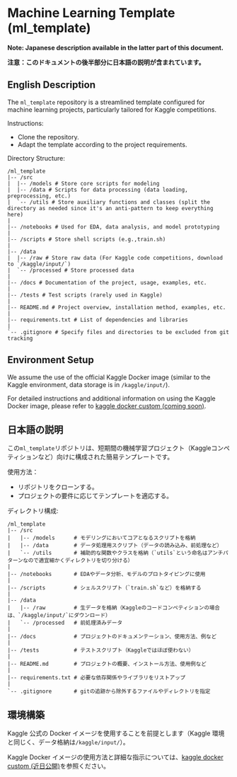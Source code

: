 # Machine Learning Template (ml_template)

**Note: Japanese description available in the latter part of this document.**

**注意：このドキュメントの後半部分に日本語の説明が含まれています。**

## English Description

The `ml_template` repository is a streamlined template configured for machine learning projects, particularly tailored for Kaggle competitions.

Instructions:

- Clone the repository.
- Adapt the template according to the project requirements.

Directory Structure:

```
/ml_template
|-- /src
|  |-- /models # Store core scripts for modeling
|  |-- /data # Scripts for data processing (data loading, preprocessing, etc.)
|  `-- /utils # Store auxiliary functions and classes (split the directory as needed since it's an anti-pattern to keep everything here)
|
|-- /notebooks # Used for EDA, data analysis, and model prototyping
|
|-- /scripts # Store shell scripts (e.g.,train.sh)
|
|-- /data
|  |-- /raw # Store raw data (For Kaggle code competitions, download to `/kaggle/input/`)
|  `-- /processed # Store processed data
|
|-- /docs # Documentation of the project, usage, examples, etc.
|
|-- /tests # Test scripts (rarely used in Kaggle)
|
|-- README.md # Project overview, installation method, examples, etc.
|
|-- requirements.txt # List of dependencies and libraries
|
`-- .gitignore # Specify files and directories to be excluded from git tracking
```

## Environment Setup

We assume the use of the official Kaggle Docker image (similar to the Kaggle environment, data storage is in `/kaggle/input/`).

For detailed instructions and additional information on using the Kaggle Docker image, please refer to [kaggle docker custom (coming soon)](https://github.com/yiiino/).

## 日本語の説明

この`ml_template`リポジトリは、短期間の機械学習プロジェクト（Kaggleコンペティションなど）向けに構成された簡易テンプレートです。

使用方法：

- リポジトリをクローンする。
- プロジェクトの要件に応じてテンプレートを適応する。

ディレクトリ構成:

```
/ml_template
|-- /src
|   |-- /models      # モデリングにおいてコアとなるスクリプトを格納
|   |-- /data        # データ処理用スクリプト（データの読み込み、前処理など）
|   `-- /utils       # 補助的な関数やクラスを格納（`utils`という命名はアンチパターンなので適宜細かくディレクトリを切り分ける）
|
|-- /notebooks       # EDAやデータ分析、モデルのプロトタイピングに使用
|
|-- /scripts         # シェルスクリプト（`train.sh`など）を格納する
|
|-- /data
|   |-- /raw         # 生データを格納（Kaggleのコードコンペティションの場合は、`/kaggle/input/`にダウンロード）
|   `-- /processed   # 前処理済みデータ
|
|-- /docs            # プロジェクトのドキュメンテーション、使用方法、例など
|
|-- /tests           # テストスクリプト（Kaggleではほぼ使わない）
|
|-- README.md        # プロジェクトの概要、インストール方法、使用例など
|
|-- requirements.txt # 必要な依存関係やライブラリをリストアップ
|
`-- .gitignore       # gitの追跡から除外するファイルやディレクトリを指定
```

## 環境構築

Kaggle 公式の Docker イメージを使用することを前提とします（Kaggle 環境と同じく、データ格納は`/kaggle/input/`）。

Kaggle Docker イメージの使用方法と詳細な指示については、[kaggle docker custom (近日公開)](https://github.com/yiiino/)を参照ください。
